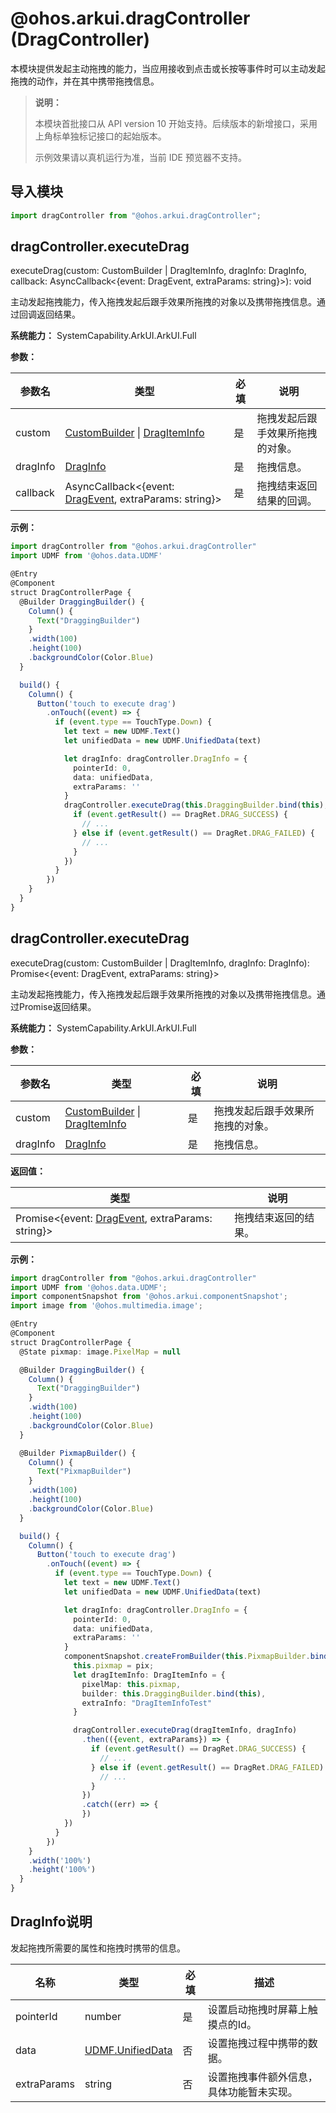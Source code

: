 # @ohos.arkui.dragController (DragController)

本模块提供发起主动拖拽的能力，当应用接收到点击或长按等事件时可以主动发起拖拽的动作，并在其中携带拖拽信息。

> **说明：**
>
> 本模块首批接口从 API version 10 开始支持。后续版本的新增接口，采用上角标单独标记接口的起始版本。
>
> 示例效果请以真机运行为准，当前 IDE 预览器不支持。


## 导入模块

```js
import dragController from "@ohos.arkui.dragController";
```

## dragController.executeDrag

executeDrag(custom: CustomBuilder | DragItemInfo, dragInfo: DragInfo, callback: AsyncCallback&lt;{event: DragEvent, extraParams: string}&gt;): void

主动发起拖拽能力，传入拖拽发起后跟手效果所拖拽的对象以及携带拖拽信息。通过回调返回结果。

**系统能力：** SystemCapability.ArkUI.ArkUI.Full

**参数：**

| 参数名   | 类型                                                         | 必填 | 说明                             |
| -------- | ------------------------------------------------------------ | ---- | -------------------------------- |
| custom   | [CustomBuilder](../arkui-ts/ts-types.md#custombuilder8) \| [DragItemInfo](../arkui-ts/ts-universal-events-drag-drop.md#dragiteminfo说明) | 是   | 拖拽发起后跟手效果所拖拽的对象。 |
| dragInfo | [DragInfo](#draginfo说明)                                    | 是   | 拖拽信息。                       |
| callback | AsyncCallback&lt;{event: [DragEvent](../arkui-ts/ts-universal-events-drag-drop.md#dragevent说明), extraParams: string}&gt; | 是   | 拖拽结束返回结果的回调。         |

**示例：**

```ts
import dragController from "@ohos.arkui.dragController"
import UDMF from '@ohos.data.UDMF'

@Entry
@Component
struct DragControllerPage {
  @Builder DraggingBuilder() {
    Column() {
      Text("DraggingBuilder")
    }
    .width(100)
    .height(100)
    .backgroundColor(Color.Blue)
  }

  build() {
    Column() {
      Button('touch to execute drag')
        .onTouch((event) => {
          if (event.type == TouchType.Down) {
            let text = new UDMF.Text()
            let unifiedData = new UDMF.UnifiedData(text)

            let dragInfo: dragController.DragInfo = {
              pointerId: 0,
              data: unifiedData,
              extraParams: ''
            }
            dragController.executeDrag(this.DraggingBuilder.bind(this), dragInfo, (err, {event, extraParams}) => {
              if (event.getResult() == DragRet.DRAG_SUCCESS) {
                // ...
              } else if (event.getResult() == DragRet.DRAG_FAILED) {
                // ...
              }
            })
          }
        })
    }
  }
}
```

## dragController.executeDrag

executeDrag(custom: CustomBuilder | DragItemInfo, dragInfo: DragInfo): Promise&lt;{event: DragEvent, extraParams: string}&gt;

主动发起拖拽能力，传入拖拽发起后跟手效果所拖拽的对象以及携带拖拽信息。通过Promise返回结果。

**系统能力：** SystemCapability.ArkUI.ArkUI.Full

**参数：**

| 参数名   | 类型                                                         | 必填 | 说明                             |
| -------- | ------------------------------------------------------------ | ---- | -------------------------------- |
| custom   | [CustomBuilder](../arkui-ts/ts-types.md#custombuilder8) \| [DragItemInfo](../arkui-ts/ts-universal-events-drag-drop.md#dragiteminfo说明) | 是   | 拖拽发起后跟手效果所拖拽的对象。 |
| dragInfo | [DragInfo](#draginfo说明)                                    | 是   | 拖拽信息。                       |

**返回值：**

| 类型                                                   | 说明               |
| ------------------------------------------------------ | ------------------ |
| Promise&lt;{event: [DragEvent](../arkui-ts/ts-universal-events-drag-drop.md#dragevent说明), extraParams: string}&gt; | 拖拽结束返回的结果。 |

**示例：**

```ts
import dragController from "@ohos.arkui.dragController"
import UDMF from '@ohos.data.UDMF';
import componentSnapshot from '@ohos.arkui.componentSnapshot';
import image from '@ohos.multimedia.image';

@Entry
@Component
struct DragControllerPage {
  @State pixmap: image.PixelMap = null

  @Builder DraggingBuilder() {
    Column() {
      Text("DraggingBuilder")
    }
    .width(100)
    .height(100)
    .backgroundColor(Color.Blue)
  }

  @Builder PixmapBuilder() {
    Column() {
      Text("PixmapBuilder")
    }
    .width(100)
    .height(100)
    .backgroundColor(Color.Blue)
  }

  build() {
    Column() {
      Button('touch to execute drag')
        .onTouch((event) => {
          if (event.type == TouchType.Down) {
            let text = new UDMF.Text()
            let unifiedData = new UDMF.UnifiedData(text)

            let dragInfo: dragController.DragInfo = {
              pointerId: 0,
              data: unifiedData,
              extraParams: ''
            }
            componentSnapshot.createFromBuilder(this.PixmapBuilder.bind(this)).then((pix: image.PixelMap) => {
              this.pixmap = pix;
              let dragItemInfo: DragItemInfo = {
                pixelMap: this.pixmap,
                builder: this.DraggingBuilder.bind(this),
                extraInfo: "DragItemInfoTest"
              }

              dragController.executeDrag(dragItemInfo, dragInfo)
                .then(({event, extraParams}) => {
                  if (event.getResult() == DragRet.DRAG_SUCCESS) {
                    // ...
                  } else if (event.getResult() == DragRet.DRAG_FAILED) {
                    // ...
                  }
                })
                .catch((err) => {
                })
            })
          }
        })
    }
    .width('100%')
    .height('100%')
  }
}
```

## DragInfo说明

发起拖拽所需要的属性和拖拽时携带的信息。

| 名称        | 类型                                                   | 必填 | 描述                                     |
| ----------- | ------------------------------------------------------ | ---- | ---------------------------------------- |
| pointerId   | number                                                 | 是   | 设置启动拖拽时屏幕上触摸点的Id。         |
| data        | [UDMF.UnifiedData](./js-apis-data-udmf.md#unifieddata) | 否   | 设置拖拽过程中携带的数据。               |
| extraParams | string                                                 | 否   | 设置拖拽事件额外信息，具体功能暂未实现。 |
